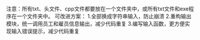 注意：所有txt、头文件、cpp文件都要放在一个文件夹中，或所有txt文件和exe程序在一个文件夹中。
可改进方案：
1.全部换成字符串输入，防止崩溃
2.重构输出模块，统一调用员工和雇员信息输出，减少代码重复
3.编写输入函数，更方便实现输入错误提示，减少代码重复

